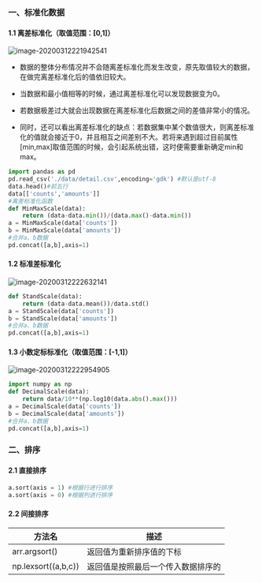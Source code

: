 ### 一、标准化数据

#### 1.1 离差标准化（取值范围：[0,1]）

![image-20200312221942541](C:\Users\tiger\AppData\Roaming\Typora\typora-user-images\image-20200312221942541.png)

- 数据的整体分布情况并不会随离差标准化而发生改变，原先取值较大的数据，在做完离差标准化后的值依旧较大。

- 当数据和最小值相等的时候，通过离差标准化可以发现数据变为0。

- 若数据极差过大就会出现数据在离差标准化后数据之间的差值非常小的情况。

- 同时，还可以看出离差标准化的缺点：若数据集中某个数值很大，则离差标准化的值就会接近于0，并且相互之间差别不大。若将来遇到超过目前属性[min,max]取值范围的时候，会引起系统出错，这时便需要重新确定min和max。

```python
import pandas as pd
pd.read_csv('./data/detail.csv',encoding='gdk') #默认是utf-8
data.head()#前五行
data[['counts','amounts']]
#离差标准化函数
def MinMaxScale(data):
    return (data-data.min())/(data.max()-data.min())
a = MinMaxScale(data['counts'])
b = MinMaxScale(data['amounts'])
#合并a、b数据
pd.concat([a,b],axis=1)
```

#### 1.2 标准差标准化

![image-20200312222632141](C:\Users\tiger\AppData\Roaming\Typora\typora-user-images\image-20200312222632141.png)

```python
def StandScale(data):
    return (data-data.mean())/data.std()
a = StandScale(data['counts'])
b = StandScale(data['amounts'])
#合并a、b数据
pd.concat([a,b],axis=1)
```

#### 1.3 小数定标标准化（取值范围：[-1,1]）

![image-20200312222954905](C:\Users\tiger\AppData\Roaming\Typora\typora-user-images\image-20200312222954905.png)

```python
import numpy as np
def DecimalScale(data):
    return data/10**(np.log10(data.abs().max()))
a = DecimalScale(data['counts'])
b = DecimalScale(data['amounts'])
#合并a、b数据
pd.concat([a,b],axis=1)
```



### 二、排序

#### 2.1 直接排序

```python
a.sort(axis = 1) #根据行进行排序
a.sort(axis = 0) #根据列进行排序
```

#### 2.2 间接排序

| 方法名              | 描述                               |
| ------------------- | ---------------------------------- |
| arr.argsort()       | 返回值为重新排序值的下标           |
| np.lexsort((a,b,c)) | 返回值是按照最后一个传入数据排序的 |

#### 

